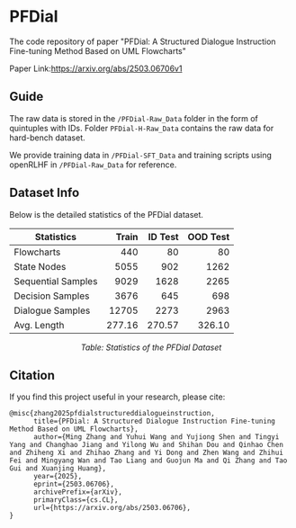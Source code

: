 # PFDial
The code repository of paper "PFDial: A Structured Dialogue Instruction Fine-tuning Method Based on UML Flowcharts"

Paper Link:https://arxiv.org/abs/2503.06706v1

## Guide
The raw data is stored in the `/PFDial-Raw_Data` folder in the form of quintuples with IDs. Folder `PFDial-H-Raw_Data` contains the raw data for hard-bench dataset.

We provide training data in `/PFDial-SFT_Data` and training scripts using openRLHF in `/PFDial-Raw_Data` for reference.

## Dataset Info
Below is the detailed statistics of the PFDial dataset.
<div align="center">

| **Statistics**        | **Train** | **ID Test** | **OOD Test** |
|-----------------------|---------:|------------:|-------------:|
| Flowcharts           |      440 |          80 |          80  |
| State Nodes         |     5055 |         902 |        1262  |
| Sequential Samples  |     9029 |        1628 |        2265  |
| Decision Samples    |     3676 |         645 |         698  |
| Dialogue Samples    |    12705 |        2273 |        2963  |
| Avg. Length        |   277.16 |      270.57 |      326.10  |

*Table: Statistics of the PFDial Dataset*

</div>

## Citation
If you find this project useful in your research, please cite:
```
@misc{zhang2025pfdialstructureddialogueinstruction,
      title={PFDial: A Structured Dialogue Instruction Fine-tuning Method Based on UML Flowcharts}, 
      author={Ming Zhang and Yuhui Wang and Yujiong Shen and Tingyi Yang and Changhao Jiang and Yilong Wu and Shihan Dou and Qinhao Chen and Zhiheng Xi and Zhihao Zhang and Yi Dong and Zhen Wang and Zhihui Fei and Mingyang Wan and Tao Liang and Guojun Ma and Qi Zhang and Tao Gui and Xuanjing Huang},
      year={2025},
      eprint={2503.06706},
      archivePrefix={arXiv},
      primaryClass={cs.CL},
      url={https://arxiv.org/abs/2503.06706}, 
}

```
